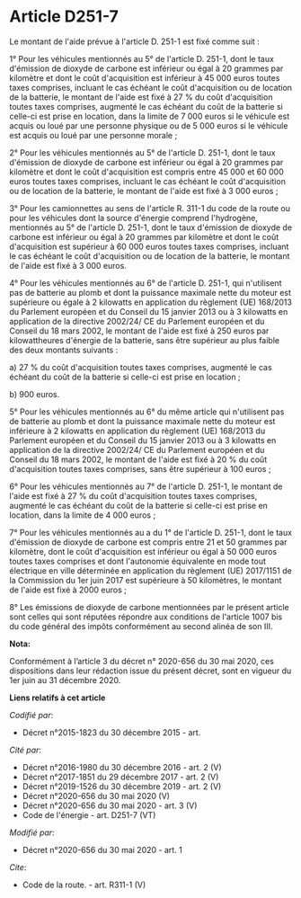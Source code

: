 # Article D251-7

Le montant de l'aide prévue à l'article D. 251-1 est fixé comme suit : 

1° Pour les véhicules mentionnés au 5° de l'article D. 251-1, dont le taux d'émission de dioxyde de carbone est inférieur ou
égal à 20 grammes par kilomètre et dont le coût d'acquisition est inférieur à 45 000 euros toutes taxes comprises, incluant
le cas échéant le coût d'acquisition ou de location de la batterie, le montant de l'aide est fixé à 27 % du coût
d'acquisition toutes taxes comprises, augmenté le cas échéant du coût de la batterie si celle-ci est prise en location, dans
la limite de 7 000 euros si le véhicule est acquis ou loué par une personne physique ou de 5 000 euros si le véhicule est
acquis ou loué par une personne morale ; 

2° Pour les véhicules mentionnés au 5° de l'article D. 251-1, dont le taux d'émission de dioxyde de carbone est inférieur ou
égal à 20 grammes par kilomètre et dont le coût d'acquisition est compris entre 45 000 et 60 000 euros toutes taxes
comprises, incluant le cas échéant le coût d'acquisition ou de location de la batterie, le montant de l'aide est fixé à 3 000
euros ; 

3° Pour les camionnettes au sens de l'article R. 311-1 du code de la route ou pour les véhicules dont la source d'énergie
comprend l'hydrogène, mentionnés au 5° de l'article D. 251-1, dont le taux d'émission de dioxyde de carbone est inférieur ou
égal à 20 grammes par kilomètre et dont le coût d'acquisition est supérieur à 60 000 euros toutes taxes comprises, incluant
le cas échéant le coût d'acquisition ou de location de la batterie, le montant de l'aide est fixé à 3 000 euros. 

4° Pour les véhicules mentionnés au 6° de l'article D. 251-1, qui n'utilisent pas de batterie au plomb et dont la puissance
maximale nette du moteur est supérieure ou égale à 2 kilowatts en application du règlement (UE) 168/2013 du Parlement
européen et du Conseil du 15 janvier 2013 ou à 3 kilowatts en application de la directive 2002/24/ CE du Parlement européen
et du Conseil du 18 mars 2002, le montant de l'aide est fixé à 250 euros par kilowattheures d'énergie de la batterie, sans
être supérieur au plus faible des deux montants suivants : 

a) 27 % du coût d'acquisition toutes taxes comprises, augmenté le cas échéant du coût de la batterie si celle-ci est prise en
location ; 

b) 900 euros. 

5° Pour les véhicules mentionnés au 6° du même article qui n'utilisent pas de batterie au plomb et dont la puissance maximale
nette du moteur est inférieure à 2 kilowatts en application du règlement (UE) 168/2013 du Parlement européen et du Conseil du
15 janvier 2013 ou à 3 kilowatts en application de la directive 2002/24/ CE du Parlement européen et du Conseil du 18 mars
2002, le montant de l'aide est fixé à 20 % du coût d'acquisition toutes taxes comprises, sans être supérieur à 100 euros ; 

6° Pour les véhicules mentionnés au 7° de l'article D. 251-1, le montant de l'aide est fixé à 27 % du coût d'acquisition
toutes taxes comprises, augmenté le cas échéant du coût de la batterie si celle-ci est prise en location, dans la limite de 4
000 euros ; 

7° Pour les véhicules mentionnés au a du 1° de l'article D. 251-1, dont le taux d'émission de dioxyde de carbone est compris
entre 21 et 50 grammes par kilomètre, dont le coût d'acquisition est inférieur ou égal à 50 000 euros toutes taxes comprises
et dont l'autonomie équivalente en mode tout électrique en ville déterminée en application du règlement (UE) 2017/1151 de la
Commission du 1er juin 2017 est supérieure à 50 kilomètres, le montant de l'aide est fixé à 2000 euros ; 

8° Les émissions de dioxyde de carbone mentionnées par le présent article sont celles qui sont réputées répondre aux
conditions de l'article 1007 bis du code général des impôts conformément au second alinéa de son III.

**Nota:**

Conformément à l’article 3 du décret n° 2020-656 du 30 mai 2020, ces dispositions dans leur rédaction issue du présent
décret, sont en vigueur du 1er juin au 31 décembre 2020.

**Liens relatifs à cet article**

_Codifié par_:

  - Décret n°2015-1823 du 30 décembre 2015 - art.

_Cité par_:

  - Décret n°2016-1980 du 30 décembre 2016 - art. 2 (V)
  - Décret n°2017-1851 du 29 décembre 2017 - art. 2 (V)
  - Décret n°2019-1526 du 30 décembre 2019 - art. 2 (V)
  - Décret n°2020-656 du 30 mai 2020 (V)
  - Décret n°2020-656 du 30 mai 2020 - art. 3 (V)
  - Code de l'énergie - art. D251-7 (VT)

_Modifié par_:

  - Décret n°2020-656 du 30 mai 2020 - art. 1

_Cite_:

  - Code de la route. - art. R311-1 (V)
